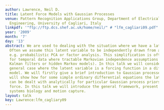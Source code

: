 ```yaml
---
author: Lawrence, Neil D.
title: Latent Force Models with Gaussian Processes
venue: Pattern Recognition Applications Group, Department of Electrical and Electronic
  Engineering, University of Cagliari, Italy
linkpdf: '"ftp://ftp.dcs.shef.ac.uk/home/neil/" # "lfm_cagliari09.pdf"'
year: '2009'
month: '7'
day: '13'
abstract: We are used to dealing with the situation where we have a latent variable.
  Often we assume this latent variable to be independently drawn from a distribution,
  e.g. probabilistic PCA or factor analysis. This simplification is often extended
  for temporal data where tractable Markovian independence assumptions are used (e.g.
  Kalman filters or hidden Markov models). In this talk we will consider the more
  general case where the latent variable is a forcing function in a differential equation
  model. We will firstly give a brief introduction to Gaussian processes, then we
  will show how for some simple ordinary differential equations the latent variable
  can be dealt with analytically for particular Gaussian process priors over the latent
  force. In this talk we will introduce the general framework, present results in
  systems biology and motion capture.
layout: talk
key: Lawrence:lfm_cagliary09
---
```

